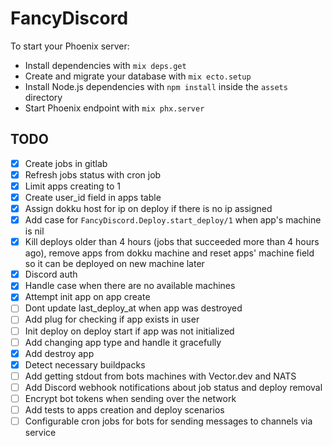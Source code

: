 # FancyDiscord

To start your Phoenix server:

  * Install dependencies with `mix deps.get`
  * Create and migrate your database with `mix ecto.setup`
  * Install Node.js dependencies with `npm install` inside the `assets` directory
  * Start Phoenix endpoint with `mix phx.server`

## TODO
- [x] Create jobs in gitlab
- [x] Refresh jobs status with cron job
- [x] Limit apps creating to 1
- [x] Create user_id field in apps table
- [x] Assign dokku host for ip on deploy if there is no ip assigned
- [x] Add case for `FancyDiscord.Deploy.start_deploy/1` when app's machine is nil
- [x] Kill deploys older than 4 hours (jobs that succeeded more than 4 hours ago), remove apps from dokku machine and reset apps' machine field so it can be deployed on new machine later
- [x] Discord auth
- [x] Handle case when there are no available machines
- [x] Attempt init app on app create
- [ ] Dont update last_deploy_at when app was destroyed
- [ ] Add plug for checking if app exists in user
- [ ] Init deploy on deploy start if app was not initialized
- [ ] Add changing app type and handle it gracefully
- [x] Add destroy app
- [x] Detect necessary buildpacks
- [ ] Add getting stdout from bots machines with Vector.dev and NATS
- [ ] Add Discord webhook notifications about job status and deploy removal
- [ ] Encrypt bot tokens when sending over the network
- [ ] Add tests to apps creation and deploy scenarios
- [ ] Configurable cron jobs for bots for sending messages to channels via service
